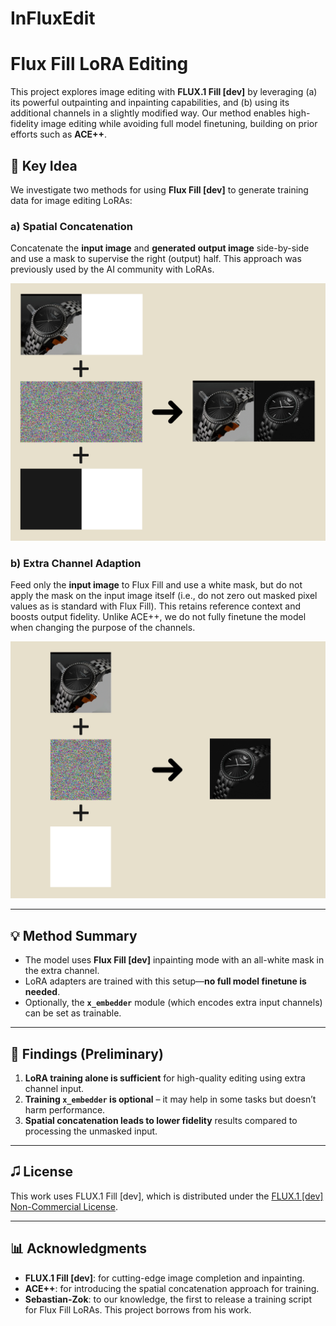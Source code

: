 # InFluxEdit
# Flux Fill LoRA Editing

This project explores image editing with **FLUX.1 Fill [dev]** by leveraging (a) its powerful outpainting and inpainting capabilities, and (b) using its additional channels in a slightly modified way. Our method enables high-fidelity image editing while avoiding full model finetuning, building on prior efforts such as **ACE++**.

## 🧠 Key Idea

We investigate two methods for using **Flux Fill [dev]** to generate training data for image editing LoRAs:

### a) **Spatial Concatenation**

Concatenate the **input image** and **generated output image** side-by-side and use a mask to supervise the right (output) half. This approach was previously used by the AI community with LoRAs.

![Spatial Concatenation](https://github.com/andjoer/InFluxEdit/raw/main/graphics/concat_spacial.png)

### b) **Extra Channel Adaption**

Feed only the **input image** to Flux Fill and use a white mask, but do not apply the mask on the input image itself (i.e., do not zero out masked pixel values as is standard with Flux Fill). This retains reference context and boosts output fidelity. Unlike ACE++, we do not fully finetune the model when changing the purpose of the channels.

![Extra Channel Masking](https://github.com/andjoer/InFluxEdit/raw/main/graphics/concat_channels.png)

---

## 💡 Method Summary

- The model uses **Flux Fill [dev]** inpainting mode with an all-white mask in the extra channel.
- LoRA adapters are trained with this setup—**no full model finetune is needed**.
- Optionally, the **`x_embedder`** module (which encodes extra input channels) can be set as trainable.

---

## 🔬 Findings (Preliminary)

1. **LoRA training alone is sufficient** for high-quality editing using extra channel input.
2. **Training `x_embedder` is optional** – it may help in some tasks but doesn’t harm performance.
3. **Spatial concatenation leads to lower fidelity** results compared to processing the unmasked input.

---

## 🎜️ License

This work uses FLUX.1 Fill [dev], which is distributed under the [FLUX.1 [dev] Non-Commercial License](https://bfl.ml).

---

## 📊 Acknowledgments

- **FLUX.1 Fill [dev]**: for cutting-edge image completion and inpainting.
- **ACE++**: for introducing the spatial concatenation approach for training.
- **Sebastian-Zok**: to our knowledge, the first to release a training script for Flux Fill LoRAs. This project borrows from his work.


